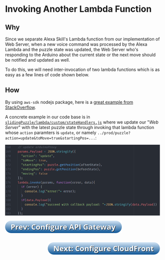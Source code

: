# Invoking Another Lambda Function

## Why
Since we separate Alexa Skill's Lambda function from our implementation of Web Server, when a new voice command was processed by the Alexa Lambda and the puzzle state was updated, the Web Server who's responding to the Arduino about the current state or the next move should be notified and updated as well.

To do this, we will need inter-invocation of two lambda functions which is as easy as a few lines of code shown below.

## How
By using `aws-sdk` nodejs package, here is a [great example from StackOverflow](https://stackoverflow.com/questions/31714788/can-an-aws-lambda-function-call-another?utm_medium=organic&utm_source=google_rich_qa&utm_campaign=google_rich_qa).

A concrete example in our code base is in [`slidingPuzzle/lambda/custom/stateHandlers.js`](https://github.com/AlexXiong97/alexa-skill-with-arduino-webclient/blob/master/src/slidingPuzzle/lambda/custom/stateHandlers.js#L168) where we update our "*Web Server*" with the latest puzzle state through invoking that lambda function whose `action` paramters is `update`, or namely `../prod/puzzle?action=update&toMove=true&startingPos=...`:

![1](./assets/4_1.png)

<a href="./3-configure-api-gateway.md"><img src="./assets/prev_4.png" style="float:left; margin-bottom: 30px;"></img></a>
<a href="./5-configure-cloudfront.md"><img src="./assets/next_4.png" style="float:right;"></img></a>
